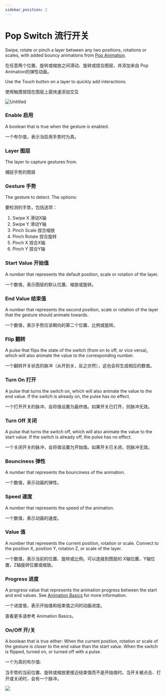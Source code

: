```yaml
---
sidebar_position: 2
---
```


# Pop Switch 流行开关

Swipe, rotate or pinch a layer between any two positions, rotations or scales, with added bouncy animations from [Pop Animation](./../Animation/Pop%20Animation.md).

在任意两个位置、旋转或缩放之间滑动、旋转或捏合图层，并添加来自 Pop Animation的弹性动画。

Use the Touch button on a layer to quickly add interactions.

使用触摸按钮在图层上面快速添加交互

![Untitled](https://s3.us-west-2.amazonaws.com/secure.notion-static.com/db81adb7-aca6-410a-a9e5-ff79442f3097/Untitled.png?X-Amz-Algorithm=AWS4-HMAC-SHA256&X-Amz-Content-Sha256=UNSIGNED-PAYLOAD&X-Amz-Credential=AKIAT73L2G45EIPT3X45%2F20220602%2Fus-west-2%2Fs3%2Faws4_request&X-Amz-Date=20220602T171103Z&X-Amz-Expires=86400&X-Amz-Signature=83020dcc51504c6a5d75691f47d6976497e77bda676b19d9c0c708f5decc50f7&X-Amz-SignedHeaders=host&response-content-disposition=filename%20%3D%22Untitled.png%22&x-id=GetObject)

### Enable 启用

A boolean that is true when the gesture is enabled.

一个布尔值，表示当启用手势时为真。

### Layer 图层

The layer to capture gestures from.

捕捉手势的图层

### Gesture 手势

The gesture to detect. The options:

要检测的手势，包括选项：

1. Swipe X 滑动X轴
2. Swipe Y 滑动Y轴
3. Pinch Scale 捏合缩放
4. Pinch Rotate 捏合旋转
5. Pinch X 捏合X轴
6. Pinch Y 捏合Y轴

### Start Value 开始值

A number that represents the default position, scale or rotation of the layer.

一个数值，表示图层的默认位置、缩放或旋转。

### End Value 结束值

A number that represents the second position, scale or rotation of the layer that the gesture should animate towards.

一个数值，表示手势应该朝向的第二个位置、比例或旋转。

### Flip 翻转

A pulse that flips the state of the switch (from on to off, or vice versa), which will also animate the value to the corresponding number.

一个翻转开关状态的脉冲（从开到关，反之亦然），这也会将生成相应的数值。

### Turn On 打开

A pulse that turns the switch on, which will also animate the value to the end value. If the switch is already on, the pulse has no effect.

一个打开开关的脉冲，会将值设置为最终值。如果开关已打开，则脉冲无效。

### Turn Off 关闭

A pulse that turns the switch off, which will also animate the value to the start value. If the switch is already off, the pulse has no effect.

一个关闭开关的脉冲，会将值设置为开始值。如果开关已关闭，则脉冲无效。

### Bounciness 弹性

A number that represents the bounciness of the animation.

一个数值，表示动画的弹性。

### Speed 速度

A number that represents the speed of the animation.

一个数值，表示动画的速度。

### Value 值

A number that represents the current position, rotation or scale. Connect to the position X, position Y, rotation Z, or scale of the layer.

一个数值，表示当前的位置、旋转或比例。可以连接到图层的 X轴位置，Y轴位置，Z轴旋转位置或缩放。

### Progress 进度

A progress value that represents the animation progress between the start and end values. See [Animation Basics](./../Patch%20Editor/Animations.md) for more information.

一个进度值，表示开始值和结束值之间的动画进度。

查看更多请参考 Animation Basics。

### On/Off 开/关

A boolean that is true either: When the current position, rotation or scale of the gesture is closer to the end value than the start value. When the switch is flipped, turned on, or turned off with a pulse.

一个为真的布尔值:

当手势的当前位置、旋转或缩放更接近结束值而不是开始值时。当开关被点击、打开或关闭时，会有一个脉冲。

![](https://s3.us-west-2.amazonaws.com/secure.notion-static.com/263d488f-8335-4aab-8207-0b6d797017ae/Untitled.png?X-Amz-Algorithm=AWS4-HMAC-SHA256&X-Amz-Content-Sha256=UNSIGNED-PAYLOAD&X-Amz-Credential=AKIAT73L2G45EIPT3X45%2F20220602%2Fus-west-2%2Fs3%2Faws4_request&X-Amz-Date=20220602T171113Z&X-Amz-Expires=86400&X-Amz-Signature=7e86949913c5637ff0bd8320a5dd60829009cef35a8f45e85486b56a37008209&X-Amz-SignedHeaders=host&response-content-disposition=filename%20%3D%22Untitled.png%22&x-id=GetObject)

